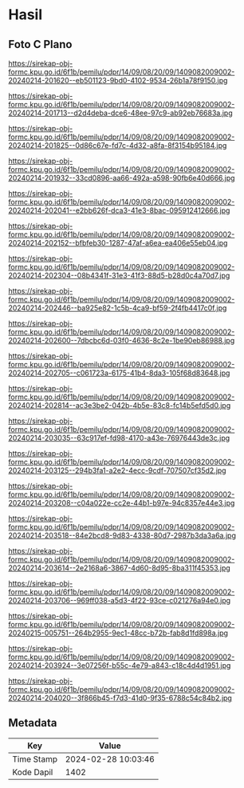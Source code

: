 # Hasil

## Foto C Plano

https://sirekap-obj-formc.kpu.go.id/6f1b/pemilu/pdpr/14/09/08/20/09/1409082009002-20240214-201620--eb501123-9bd0-4102-9534-26b1a78f9150.jpg

https://sirekap-obj-formc.kpu.go.id/6f1b/pemilu/pdpr/14/09/08/20/09/1409082009002-20240214-201713--d2d4deba-dce6-48ee-97c9-ab92eb76683a.jpg

https://sirekap-obj-formc.kpu.go.id/6f1b/pemilu/pdpr/14/09/08/20/09/1409082009002-20240214-201825--0d86c67e-fd7c-4d32-a8fa-8f3154b95184.jpg

https://sirekap-obj-formc.kpu.go.id/6f1b/pemilu/pdpr/14/09/08/20/09/1409082009002-20240214-201932--33cd0896-aa66-492a-a598-90fb6e40d666.jpg

https://sirekap-obj-formc.kpu.go.id/6f1b/pemilu/pdpr/14/09/08/20/09/1409082009002-20240214-202041--e2bb626f-dca3-41e3-8bac-095912412666.jpg

https://sirekap-obj-formc.kpu.go.id/6f1b/pemilu/pdpr/14/09/08/20/09/1409082009002-20240214-202152--bfbfeb30-1287-47af-a6ea-ea406e55eb04.jpg

https://sirekap-obj-formc.kpu.go.id/6f1b/pemilu/pdpr/14/09/08/20/09/1409082009002-20240214-202304--08b4341f-31e3-41f3-88d5-b28d0c4a70d7.jpg

https://sirekap-obj-formc.kpu.go.id/6f1b/pemilu/pdpr/14/09/08/20/09/1409082009002-20240214-202446--ba925e82-1c5b-4ca9-bf59-2f4fb4417c0f.jpg

https://sirekap-obj-formc.kpu.go.id/6f1b/pemilu/pdpr/14/09/08/20/09/1409082009002-20240214-202600--7dbcbc6d-03f0-4636-8c2e-1be90eb86988.jpg

https://sirekap-obj-formc.kpu.go.id/6f1b/pemilu/pdpr/14/09/08/20/09/1409082009002-20240214-202705--c061723a-6175-41b4-8da3-105f68d83648.jpg

https://sirekap-obj-formc.kpu.go.id/6f1b/pemilu/pdpr/14/09/08/20/09/1409082009002-20240214-202814--ac3e3be2-042b-4b5e-83c8-fc14b5efd5d0.jpg

https://sirekap-obj-formc.kpu.go.id/6f1b/pemilu/pdpr/14/09/08/20/09/1409082009002-20240214-203035--63c917ef-fd98-4170-a43e-76976443de3c.jpg

https://sirekap-obj-formc.kpu.go.id/6f1b/pemilu/pdpr/14/09/08/20/09/1409082009002-20240214-203125--294b3fa1-a2e2-4ecc-9cdf-707507cf35d2.jpg

https://sirekap-obj-formc.kpu.go.id/6f1b/pemilu/pdpr/14/09/08/20/09/1409082009002-20240214-203208--c04a022e-cc2e-44b1-b97e-94c8357e44e3.jpg

https://sirekap-obj-formc.kpu.go.id/6f1b/pemilu/pdpr/14/09/08/20/09/1409082009002-20240214-203518--84e2bcd8-9d83-4338-80d7-2987b3da3a6a.jpg

https://sirekap-obj-formc.kpu.go.id/6f1b/pemilu/pdpr/14/09/08/20/09/1409082009002-20240214-203614--2e2168a6-3867-4d60-8d95-8ba311f45353.jpg

https://sirekap-obj-formc.kpu.go.id/6f1b/pemilu/pdpr/14/09/08/20/09/1409082009002-20240214-203706--969ff038-a5d3-4f22-93ce-c021276a94e0.jpg

https://sirekap-obj-formc.kpu.go.id/6f1b/pemilu/pdpr/14/09/08/20/09/1409082009002-20240215-005751--264b2955-9ec1-48cc-b72b-fab8d1fd898a.jpg

https://sirekap-obj-formc.kpu.go.id/6f1b/pemilu/pdpr/14/09/08/20/09/1409082009002-20240214-203924--3e07256f-b55c-4e79-a843-c18c4d4d1951.jpg

https://sirekap-obj-formc.kpu.go.id/6f1b/pemilu/pdpr/14/09/08/20/09/1409082009002-20240214-204020--3f866b45-f7d3-41d0-9f35-6788c54c84b2.jpg


## Metadata

| Key        | Value               |
| ---------- | ------------------- |
| Time Stamp | 2024-02-28 10:03:46 |
| Kode Dapil | 1402                |



